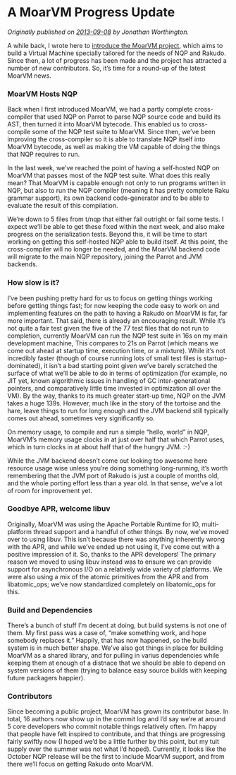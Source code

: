 # A MoarVM Progress Update
    
*Originally published on [2013-09-08](https://6guts.wordpress.com/2013/09/08/a-moarvm-progress-update/) by Jonathan Worthington.*

A while back, I wrote here to [introduce the MoarVM project](https://6guts.wordpress.com/2013/05/31/moarvm-a-virtual-machine-for-nqp-and-rakudo/), which aims to build a Virtual Machine specially tailored for the needs of NQP and Rakudo. Since then, a lot of progress has been made and the project has attracted a number of new contributors. So, it’s time for a round-up of the latest MoarVM news.

### MoarVM Hosts NQP

Back when I first introduced MoarVM, we had a partly complete cross-compiler that used NQP on Parrot to parse NQP source code and build its AST, then turned it into MoarVM bytecode. This enabled us to cross-compile some of the NQP test suite to MoarVM. Since then, we’ve been improving the cross-compiler so it is able to translate NQP itself into MoarVM bytecode, as well as making the VM capable of doing the things that NQP requires to run.

In the last week, we’ve reached the point of having a self-hosted NQP on MoarVM that passes most of the NQP test suite. What does this really mean? That MoarVM is capable enough not only to run programs written in NQP, but also to run the NQP compiler (meaning it has pretty complete Raku grammar support), its own backend code-generator and to be able to evaluate the result of this compilation.

We’re down to 5 files from t/nqp that either fail outright or fail some tests. I expect we’ll be able to get these fixed within the next week, and also make progress on the serialization tests. Beyond this, it will be time to start working on getting this self-hosted NQP able to build itself. At this point, the cross-compiler will no longer be needed, and the MoarVM backend code will migrate to the main NQP repository, joining the Parrot and JVM backends.

### How slow is it?

I’ve been pushing pretty hard for us to focus on getting things working before getting things fast; for now keeping the code easy to work on and implementing features on the path to having a Rakudo on MoarVM is far, far more important. That said, there is already an encouraging result. While it’s not quite a fair test given the five of the 77 test files that do not run to completion, currently MoarVM can run the NQP test suite in 16s on my main development machine, This compares to 21s on Parrot (which means we come out ahead at startup time, execution time, or a mixture). While it’s not incredibly faster (though of course running lots of small test files is startup-dominated), it isn’t a bad starting point given we’ve barely scratched the surface of what we’ll be able to do in terms of optimization (for example, no JIT yet, known algorithmic issues in handling of GC inter-generational pointers, and comparatively little time invested in optimization all over the VM). By the way, thanks to its much greater start-up time, NQP on the JVM takes a huge 139s. However, much like in the story of the tortoise and the hare, leave things to run for long enough and the JVM backend still typically comes out ahead, sometimes very significantly so.

On memory usage, to compile and run a simple “hello, world” in NQP, MoarVM’s memory usage clocks in at just over half that which Parrot uses, which in turn clocks in at about half that of the hungry JVM. :-)

While the JVM backend doesn’t come out looking too awesome here resource usage wise unless you’re doing something long-running, it’s worth remembering that the JVM port of Rakudo is just a couple of months old, and the whole porting effort less than a year old. In that sense, we’ve a lot of room for improvement yet.

### Goodbye APR, welcome libuv

Originally, MoarVM was using the Apache Portable Runtime for IO, multi-platform thread support and a handful of other things. By now, we’ve moved over to using libuv. This isn’t because there was anything inherently wrong with the APR, and while we’ve ended up not using it, I’ve come out with a positive impression of it. So, thanks to the APR developers! The primary reason we moved to using libuv instead was to ensure we can provide support for asynchronous I/O on a relatively wide variety of platforms. We were also using a mix of the atomic primitives from the APR and from libatomic_ops; we’ve now standardized completely on libatomic_ops for this.

### Build and Dependencies

There’s a bunch of stuff I’m decent at doing, but build systems is not one of them. My first pass was a case of, “make something work, and hope somebody replaces it.” Happily, that has now happened, so the build system is in much better shape. We’ve also got things in place for building MoarVM as a shared library, and for pulling in varius dependencies while keeping them at enough of a distnace that we should be able to depend on system versions of them (trying to balance easy source builds with keeping future packagers happier).

### Contributors

Since becoming a public project, MoarVM has grown its contributor base. In total, 16 authors now show up in the commit log and I’d say we’re at around 5 core developers who commit notable things relatively often. I’m happy that people have felt inspired to contribute, and that things are progressing fairly swiftly now (I hoped we’d be a little further by this point, but my tuit supply over the summer was not what I’d hoped). Currently, it looks like the October NQP release will be the first to include MoarVM support, and from there we’ll focus on getting Rakudo onto MoarVM.
